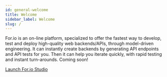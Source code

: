 ```yaml
---
id: general-welcome
title: Welcome
sidebar_label: Welcome
slug: /
---
```


For.io is an on-line platform, specialized to offer the fastest way to develop, test and deploy high-quality web backends/APIs, through model-driven engineering. It can instantly create backends by generating API endpoints and API tests for you. Then it can help you iterate quickly, with rapid testing and instant turn-arounds. Coming soon!

[Launch For.io Studio](https://studio.for.io/)